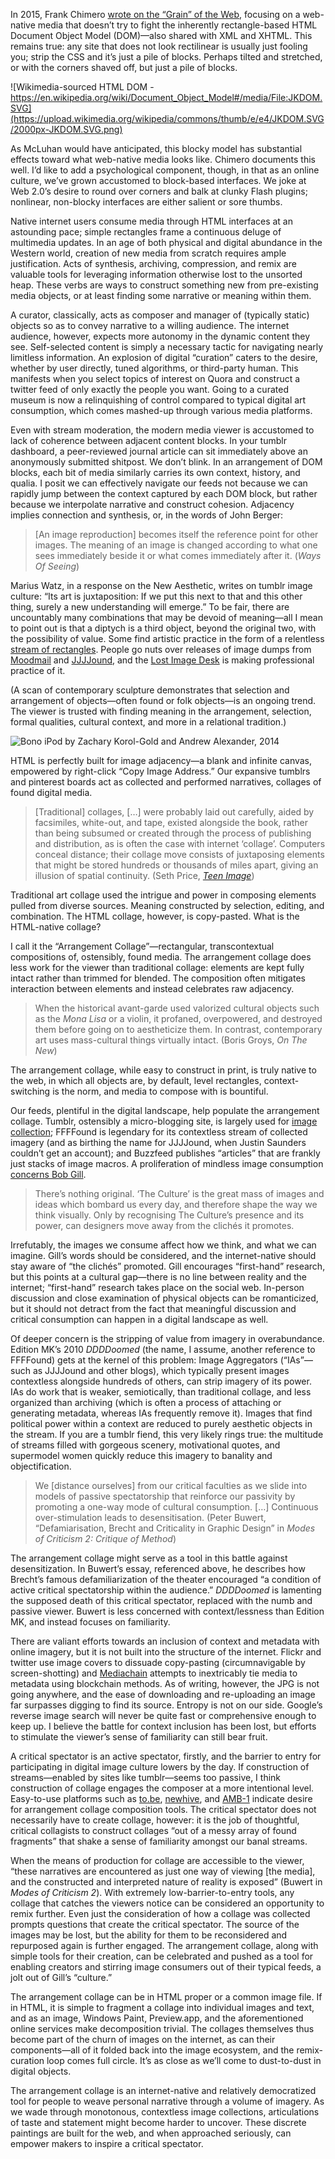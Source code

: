 In 2015, Frank Chimero [wrote on the “Grain” of the Web](http://frankchimero.com/writing/the-webs-grain/), focusing on a web-native media that doesn’t try to fight the inherently rectangle-based HTML Document Object Model (DOM)—also shared with XML and XHTML. This remains true: any site that does not look rectilinear is usually just fooling you; strip the CSS and it’s just a pile of blocks. Perhaps tilted and stretched, or with the corners shaved off, but just a pile of blocks. 

![Wikimedia-sourced HTML DOM - https://en.wikipedia.org/wiki/Document_Object_Model#/media/File:JKDOM.SVG](https://upload.wikimedia.org/wikipedia/commons/thumb/e/e4/JKDOM.SVG/2000px-JKDOM.SVG.png)

As McLuhan would have anticipated, this blocky model has substantial effects toward what web-native media looks like. Chimero documents this well. I’d like to add a psychological component, though, in that as an online culture, we’ve grown accustomed to block-based interfaces. We joke at Web 2.0’s desire to round over corners and balk at clunky Flash plugins; nonlinear, non-blocky interfaces are either salient or sore thumbs. 

Native internet users consume media through HTML interfaces at an astounding pace; simple rectangles frame a continuous deluge of multimedia updates. In an age of both physical and digital abundance in the Western world, creation of new media from scratch requires ample justification. Acts of synthesis, archiving, compression, and remix are valuable tools for leveraging information otherwise lost to the unsorted heap. These verbs are ways to construct something new from pre-existing media objects, or at least finding some narrative or meaning within them. 

A curator, classically, acts as composer and manager of (typically static) objects so as to convey narrative to a willing audience. The internet audience, however, expects more autonomy in the dynamic content they see. Self-selected content is simply a necessary tactic for navigating nearly limitless information. An explosion of digital “curation” caters to the desire, whether by user directly, tuned algorithms, or third-party human. This manifests when you select topics of interest on Quora and construct a twitter feed of only exactly the people you want. Going to a curated museum is now a relinquishing of control compared to typical digital art consumption, which comes mashed-up through various media platforms. 

Even with stream moderation, the modern media viewer is accustomed to lack of coherence between adjacent content blocks. In your tumblr dashboard, a peer-reviewed journal article can sit immediately above an anonymously submitted shitpost. We don’t blink. In an arrangement of DOM blocks, each bit of media similarly carries its own context, history, and qualia. I posit we can effectively navigate our feeds not because we can rapidly jump between the context captured by each DOM block, but rather because we interpolate narrative and construct cohesion. Adjacency implies connection and synthesis, or, in the words of John Berger: 

> [An image reproduction] becomes itself the reference point for other images. The meaning of an image is changed according to what one sees immediately beside it or what comes immediately after it. (_Ways Of Seeing_)

Marius Watz, in a response on the New Aesthetic, writes on tumblr image culture: “Its art is juxtaposition: If we put this next to that and this other thing, surely a new understanding will emerge.” To be fair, there are uncountably many combinations that may be devoid of meaning—all I mean to point out is that a diptych is a third object, beyond the original two, with the possibility of value. Some find artistic practice in the form of a relentless [stream of rectangles](http://thenewinquiry.com/essays/athletic-aesthetics/). People go nuts over releases of image dumps from [Moodmail](http://moodmail.org/) and [JJJJound](http://www.jjjjound.com/), and the [Lost Image Desk](http://lostimagedesk.com/) is making professional practice of it. 

(A scan of contemporary sculpture demonstrates that selection and arrangement of objects—often found or folk objects—is an ongoing trend. The viewer is trusted with finding meaning in the arrangement, selection, formal qualities, cultural context, and more in a relational tradition.)

![Bono iPod by Zachary Korol-Gold and Andrew Alexander, 2014](http://67.media.tumblr.com/2a1492983de94afca4090e0620340fe9/tumblr_nzdedbPv1p1v1c8sjo1_1280.jpg)

HTML is perfectly built for image adjacency—a blank and infinite canvas, empowered by right-click “Copy Image Address.” Our expansive tumblrs and pinterest boards act as collected and performed narratives, collages of found digital media. 

> [Traditional] collages, […] were probably laid out carefully, aided by facsimiles, white-out, and tape, existed alongside the book, rather than being subsumed or created through the process of publishing and distribution, as is often the case with internet ‘collage’. Computers conceal distance; their collage move consists of juxtaposing elements that might be stored hundreds or thousands of miles apart, giving an illusion of spatial continuity. (Seth Price, _[Teen Image](http://artfcity.com/2009/10/22/img-mgmt-teen-image/)_)

Traditional art collage used the intrigue and power in composing elements pulled from diverse sources. Meaning constructed by selection, editing, and combination. The HTML collage, however, is copy-pasted. What is the HTML-native collage? 

I call it the “Arrangement Collage”—rectangular, transcontextual compositions of, ostensibly, found media. The arrangement collage does less work for the viewer than traditional collage: elements are kept fully intact rather than trimmed for blended. The composition often mitigates interaction between elements and instead celebrates raw adjacency. 

> When the historical avant-garde used valorized cultural objects such as the _Mona Lisa_ or a violin, it profaned, overpowered, and destroyed them before going on to aestheticize them. In contrast, contemporary art uses mass-cultural things virtually intact. (Boris Groys, _On The New_)

The arrangement collage, while easy to construct in print, is truly native to the web, in which all objects are, by default, level rectangles, context-switching is the norm, and media to compose with is bountiful. 

Our feeds, plentiful in the digital landscape, help populate the arrangement collage. Tumblr, ostensibly a micro-blogging site, is largely used for [image collection](http://hyperallergic.com/66038/the-teen-girl-tumblr-aesthetic/); FFFFound is legendary for its contextless stream of collected imagery (and as birthing the name for JJJJound, when Justin Saunders couldn’t get an account); and Buzzfeed publishes “articles” that are frankly just stacks of image macros. A proliferation of mindless image consumption [concerns Bob Gill](http://www.itsnicethat.com/features/bob-gill-interview).

> There’s nothing original. ‘The Culture’ is the great mass of images and ideas which bombard us every day, and therefore shape the way we think visually. Only by recognising The Culture’s presence and its power, can designers move away from the clichés it promotes.

Irrefutably, the images we consume affect how we think, and what we can imagine. Gill’s words should be considered, and the internet-native should stay aware of “the clichés” promoted. Gill encourages “first-hand” research, but this points at a cultural gap—there is no line between reality and the internet; “first-hand” research takes place on the social web. In-person discussion and close examination of physical objects can be romanticized, but it should not detract from the fact that meaningful discussion and critical consumption can happen in a digital landscape as well.

Of deeper concern is the stripping of value from imagery in overabundance. Edition MK’s 2010 _DDDDoomed_ (the name, I assume, another reference to FFFFound) gets at the kernel of this problem: Image Aggregators (“IAs”—such as JJJJound and other blogs), which typically present images contextless alongside hundreds of others, can strip imagery of its power. IAs do work that is weaker, semiotically, than traditional collage, and less organized than archiving (which is often a process of attaching or generating metadata, whereas IAs frequently remove it). Images that find political power within a context are reduced to purely aesthetic objects in the stream. If you are a tumblr fiend, this very likely rings true: the multitude of streams filled with gorgeous scenery, motivational quotes, and supermodel women quickly reduce this imagery to banality and objectification. 

> We [distance ourselves] from our critical faculties as we slide into models of passive spectatorship that reinforce our passivity by promoting a one-way mode of cultural consumption. […] Continuous over-stimulation leads to desensitisation. (Peter Buwert, “Defamiarisation, Brecht and Criticality in Graphic Design” in _Modes of Criticism 2: Critique of Method_)

The arrangement collage might serve as a tool in this battle against desensitization. In Buwert’s essay, referenced above, he describes how Brecht’s famous defamiliarization of the theater encouraged “a condition of active critical spectatorship within the audience.” _DDDDoomed_ is lamenting the supposed death of this critical spectator, replaced with the numb and passive viewer. Buwert is less concerned with context/lessness than Edition MK, and instead focuses on familiarity. 

There are valiant efforts towards an inclusion of context and metadata with online imagery, but it is not built into the structure of the internet. Flickr and twitter use image covers to dissuade copy-pasting (circumnavigable by screen-shotting) and [Mediachain](http://www.mediachain.io/) attempts to inextricably tie media to metadata using blockchain methods. As of writing, however, the JPG is not going anywhere, and the ease of downloading and re-uploading an image far surpasses digging to find its source. Entropy is not on our side. Google’s reverse image search will never be quite fast or comprehensive enough to keep up. I believe the battle for context inclusion has been lost, but efforts to stimulate the viewer’s sense of familiarity can still bear fruit. 

A critical spectator is an active spectator, firstly, and the barrier to entry for participating in digital image culture lowers by the day. If construction of streams—enabled by sites like tumblr—seems too passive, I think construction of collage engages the composer at a more intentional level. Easy-to-use platforms such as [to.be](http://to.be), [newhive](http://newhive.com/), and [AMB-1](https://amb-1.com/) indicate desire for arrangement collage composition tools. The critical spectator does not necessarily have to create collage, however: it is the job of thoughtful, critical collagists to construct collages “out of a messy array of found fragments” that shake a sense of familiarity amongst our banal streams. 

When the means of production for collage are accessible to the viewer, “these narratives are encountered as just one way of viewing [the media], and the constructed and interpreted nature of reality is exposed” (Buwert in _Modes of Criticism 2_). With extremely low-barrier-to-entry tools, any collage that catches the viewers notice can be considered an opportunity to remix further. Even just the consideration of how a collage was collected prompts questions that create the critical spectator. The source of the images may be lost, but the ability for them to be reconsidered and repurposed again is further engaged. The arrangement collage, along with simple tools for their creation, can be celebrated and pushed as a tool for enabling creators and stirring image consumers out of their typical feeds, a jolt out of Gill’s “culture.” 

The arrangement collage can be in HTML proper or a common image file. If in HTML, it is simple to fragment a collage into individual images and text, and as an image, Windows Paint, Preview.app, and the aforementioned online services make decomposition trivial. The collages themselves thus become part of the churn of images on the internet, as can their components—all of it folded back into the image ecosystem, and the remix-curation loop comes full circle. It’s as close as we’ll come to dust-to-dust in digital objects. 

The arrangement collage is an internet-native and relatively democratized tool for people to weave personal narrative through a volume of imagery. As we wade through monotonous, contextless image collections, articulations of taste and statement might become harder to uncover. These discrete paintings are built for the web, and when approached seriously, can empower makers to inspire a critical spectator. 